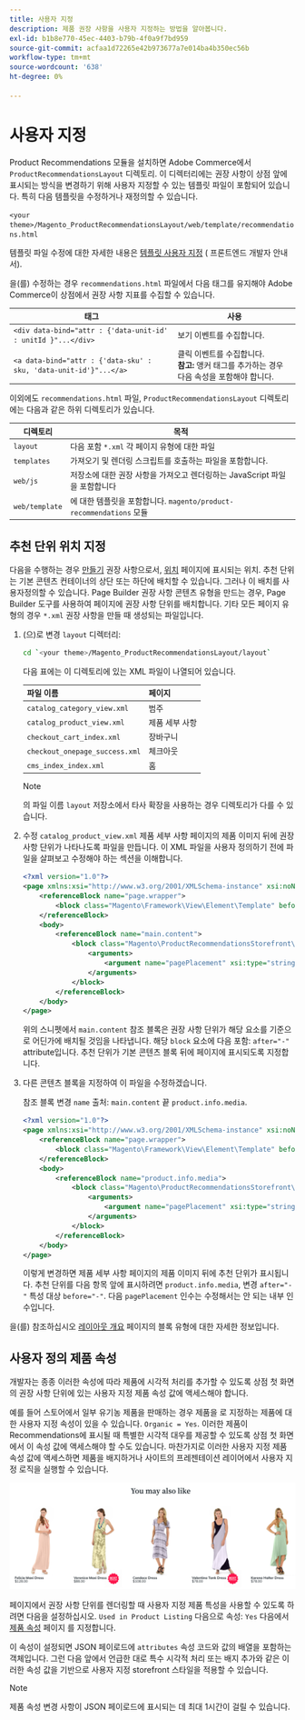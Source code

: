 ```yaml
---
title: 사용자 지정
description: 제품 권장 사항을 사용자 지정하는 방법을 알아봅니다.
exl-id: b1b8e770-45ec-4403-b79b-4f0a9f7bd959
source-git-commit: acfaa1d72265e42b973677a7e014ba4b350ec56b
workflow-type: tm+mt
source-wordcount: '638'
ht-degree: 0%

---
```


# 사용자 지정

Product Recommendations 모듈을 설치하면 Adobe Commerce에서 `ProductRecommendationsLayout` 디렉토리. 이 디렉터리에는 권장 사항이 상점 앞에 표시되는 방식을 변경하기 위해 사용자 지정할 수 있는 템플릿 파일이 포함되어 있습니다. 특히 다음 템플릿을 수정하거나 재정의할 수 있습니다.

`<your theme>/Magento_ProductRecommendationsLayout/web/template/recommendations.html`

템플릿 파일 수정에 대한 자세한 내용은 [템플릿 사용자 지정](https://developer.adobe.com/commerce/frontend-core/guide/templates/walkthrough/) ( 프론트엔드 개발자 안내서).

을(를) 수정하는 경우 `recommendations.html` 파일에서 다음 태그를 유지해야 Adobe Commerce이 상점에서 권장 사항 지표를 수집할 수 있습니다.

| 태그 | 사용 |
|---|---|
| `<div data-bind="attr : {'data-unit-id' : unitId }"...</div>` | 보기 이벤트를 수집합니다. |
| `<a data-bind="attr : {'data-sku' : sku, 'data-unit-id'}"...</a>` | 클릭 이벤트를 수집합니다. <br/>**참고:** 앵커 태그를 추가하는 경우 다음 속성을 포함해야 합니다. |

이외에도 `recommendations.html` 파일, `ProductRecommendationsLayout` 디렉토리에는 다음과 같은 하위 디렉토리가 있습니다.

| 디렉토리 | 목적 |
|---|---|
| `layout` | 다음 포함 `*.xml` 각 페이지 유형에 대한 파일 |
| `templates` | 가져오기 및 렌더링 스크립트를 호출하는 파일을 포함합니다. |
| `web/js` | 저장소에 대한 권장 사항을 가져오고 렌더링하는 JavaScript 파일을 포함합니다 |
| `web/template` | 에 대한 템플릿을 포함합니다. `magento/product-recommendations` 모듈 |

## 추천 단위 위치 지정

다음을 수행하는 경우 [만들기](create.md) 권장 사항으로서, [위치](placement.md) 페이지에 표시되는 위치. 추천 단위는 기본 콘텐츠 컨테이너의 상단 또는 하단에 배치할 수 있습니다. 그러나 이 배치를 사용자정의할 수 있습니다. Page Builder 권장 사항 콘텐츠 유형을 만드는 경우, Page Builder 도구를 사용하여 페이지에 권장 사항 단위를 배치합니다. 기타 모든 페이지 유형의 경우 `*.xml` 권장 사항을 만들 때 생성되는 파일입니다.

1. (으)로 변경 `layout` 디렉터리:

   ```bash
   cd `<your theme>/Magento_ProductRecommendationsLayout/layout`
   ```

   다음 표에는 이 디렉토리에 있는 XML 파일이 나열되어 있습니다.

   | 파일 이름 | 페이지 |
   |---|---|
   | `catalog_category_view.xml` | 범주 |
   | `catalog_product_view.xml` | 제품 세부 사항 |
   | `checkout_cart_index.xml` | 장바구니 |
   | `checkout_onepage_success.xml` | 체크아웃 |
   | `cms_index_index.xml` | 홈 |

   >[!NOTE]
   >
   >의 파일 이름 `layout` 저장소에서 타사 확장을 사용하는 경우 디렉토리가 다를 수 있습니다.

1. 수정 `catalog_product_view.xml` 제품 세부 사항 페이지의 제품 이미지 뒤에 권장 사항 단위가 나타나도록 파일을 만듭니다. 이 XML 파일을 사용자 정의하기 전에 파일을 살펴보고 수정해야 하는 섹션을 이해합니다.

   ```xml
   <?xml version="1.0"?>
   <page xmlns:xsi="http://www.w3.org/2001/XMLSchema-instance" xsi:noNamespaceSchemaLocation="urn:magento:framework:View/Layout/etc/page_configuration.xsd">
       <referenceBlock name="page.wrapper">
           <block class="Magento\Framework\View\Element\Template" before="-" name="product_recommendations_fetcher" template="Magento_ProductRecommendationsStorefront::fetcher.phtml" />
       </referenceBlock>
       <body>
           <referenceBlock name="main.content">
               <block class="Magento\ProductRecommendationsStorefront\Block\Renderer" after="-" name="product_recommendations_product_below_content" template="Magento_ProductRecommendationsStorefront::renderer.phtml">
                   <arguments>
                       <argument name="pagePlacement" xsi:type="string">below-main-content</argument>
                   </arguments>
               </block>
           </referenceBlock>
       </body>
   </page>
   ```

   위의 스니펫에서 `main.content` 참조 블록은 권장 사항 단위가 해당 요소를 기준으로 어딘가에 배치될 것임을 나타냅니다. 해당 `block` 요소에 다음 포함: `after="-"` attribute입니다. 추천 단위가 기본 콘텐츠 블록 뒤에 페이지에 표시되도록 지정합니다.

1. 다른 콘텐츠 블록을 지정하여 이 파일을 수정하겠습니다.

   참조 블록 변경 `name` 출처: `main.content` 끝 `product.info.media`.

   ```xml
   <?xml version="1.0"?>
   <page xmlns:xsi="http://www.w3.org/2001/XMLSchema-instance" xsi:noNamespaceSchemaLocation="urn:magento:framework:View/Layout/etc/page_configuration.xsd">
       <referenceBlock name="page.wrapper">
           <block class="Magento\Framework\View\Element\Template" before="-" name="product_recommendations_fetcher" template="Magento_ProductRecommendationsStorefront::fetcher.phtml" />
       </referenceBlock>
       <body>
           <referenceBlock name="product.info.media">
               <block class="Magento\ProductRecommendationsStorefront\Block\Renderer" after="-" name="product_recommendations_product_below_content" template="Magento_ProductRecommendationsStorefront::renderer.phtml">
                   <arguments>
                       <argument name="pagePlacement" xsi:type="string">below-main-content</argument>
                   </arguments>
               </block>
           </referenceBlock>
       </body>
   </page>
   ```

   이렇게 변경하면 제품 세부 사항 페이지의 제품 이미지 뒤에 추천 단위가 표시됩니다. 추천 단위를 다음 항목 앞에 표시하려면 `product.info.media`, 변경 `after="-"` 특성 대상 `before="-"`. 다음 `pagePlacement` 인수는 수정해서는 안 되는 내부 인수입니다.

을(를) 참조하십시오 [레이아웃 개요](https://developer.adobe.com/commerce/frontend-core/guide/layouts/) 페이지의 블록 유형에 대한 자세한 정보입니다.

## 사용자 정의 제품 속성

개발자는 종종 이러한 속성에 따라 제품에 시각적 처리를 추가할 수 있도록 상점 첫 화면의 권장 사항 단위에 있는 사용자 지정 제품 속성 값에 액세스해야 합니다.

예를 들어 스토어에서 일부 유기농 제품을 판매하는 경우 제품을 로 지정하는 제품에 대한 사용자 지정 속성이 있을 수 있습니다. `Organic = Yes`. 이러한 제품이 Recommendations에 표시될 때 특별한 시각적 대우를 제공할 수 있도록 상점 첫 화면에서 이 속성 값에 액세스해야 할 수도 있습니다. 마찬가지로 이러한 사용자 지정 제품 속성 값에 액세스하면 제품을 배지하거나 사이트의 프레젠테이션 레이어에서 사용자 지정 로직을 실행할 수 있습니다.

![배지 추가](assets/unit-custom.png)

페이지에서 권장 사항 단위를 렌더링할 때 사용자 지정 제품 특성을 사용할 수 있도록 하려면 다음을 설정하십시오. `Used in Product Listing` 다음으로 속성: `Yes` 다음에서 [제품 속성](https://experienceleague.adobe.com/docs/commerce-admin/catalog/product-attributes/create/attribute-product-create.html) 페이지 를 지정합니다.

이 속성이 설정되면 JSON 페이로드에 `attributes` 속성 코드와 값의 배열을 포함하는 객체입니다. 그런 다음 앞에서 언급한 대로 특수 시각적 처리 또는 배지 추가와 같은 이러한 속성 값을 기반으로 사용자 지정 storefront 스타일을 적용할 수 있습니다.

>[!NOTE]
>
>제품 속성 변경 사항이 JSON 페이로드에 표시되는 데 최대 1시간이 걸릴 수 있습니다.
